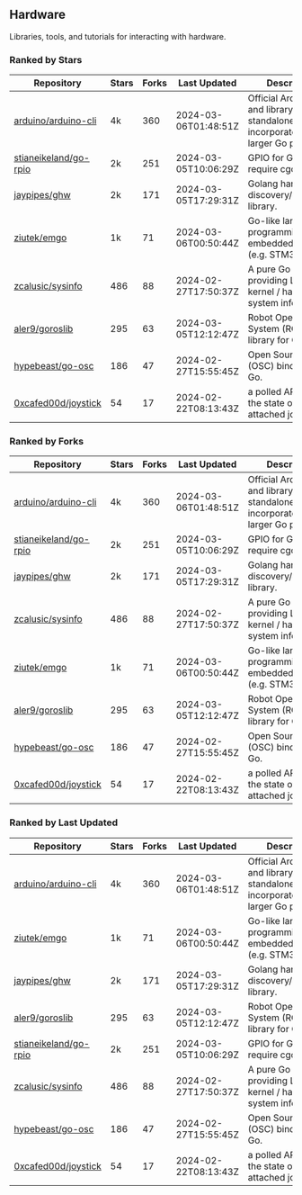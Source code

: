 ## Hardware

Libraries, tools, and tutorials for interacting with hardware.

### Ranked by Stars

| Repository | Stars | Forks | Last Updated | Description | 
|------------|-------|-------|--------------|-------------|
| [arduino/arduino-cli](https://github.com/arduino/arduino-cli) | 4k | 360 | 2024-03-06T01:48:51Z |  Official Arduino CLI and library. Can run standalone, or be incorporated into larger Go projects. |
| [stianeikeland/go-rpio](https://github.com/stianeikeland/go-rpio) | 2k | 251 | 2024-03-05T10:06:29Z |  GPIO for Go, doesn't require cgo. |
| [jaypipes/ghw](https://github.com/jaypipes/ghw) | 2k | 171 | 2024-03-05T17:29:31Z |  Golang hardware discovery/inspection library. |
| [ziutek/emgo](https://github.com/ziutek/emgo) | 1k | 71 | 2024-03-06T00:50:44Z |  Go-like language for programming embedded systems (e.g. STM32 MCU). |
| [zcalusic/sysinfo](https://github.com/zcalusic/sysinfo) | 486 | 88 | 2024-02-27T17:50:37Z |  A pure Go library providing Linux OS / kernel / hardware system information. |
| [aler9/goroslib](https://github.com/aler9/goroslib) | 295 | 63 | 2024-03-05T12:12:47Z |  Robot Operating System (ROS) library for Go. |
| [hypebeast/go-osc](https://github.com/hypebeast/go-osc) | 186 | 47 | 2024-02-27T15:55:45Z |  Open Sound Control (OSC) bindings for Go. |
| [0xcafed00d/joystick](https://github.com/0xcafed00d/joystick) | 54 | 17 | 2024-02-22T08:13:43Z |  a polled API to read the state of an attached joystick. |

### Ranked by Forks

| Repository | Stars | Forks | Last Updated | Description | 
|------------|-------|-------|--------------|-------------|
| [arduino/arduino-cli](https://github.com/arduino/arduino-cli) | 4k | 360 | 2024-03-06T01:48:51Z |  Official Arduino CLI and library. Can run standalone, or be incorporated into larger Go projects. |
| [stianeikeland/go-rpio](https://github.com/stianeikeland/go-rpio) | 2k | 251 | 2024-03-05T10:06:29Z |  GPIO for Go, doesn't require cgo. |
| [jaypipes/ghw](https://github.com/jaypipes/ghw) | 2k | 171 | 2024-03-05T17:29:31Z |  Golang hardware discovery/inspection library. |
| [zcalusic/sysinfo](https://github.com/zcalusic/sysinfo) | 486 | 88 | 2024-02-27T17:50:37Z |  A pure Go library providing Linux OS / kernel / hardware system information. |
| [ziutek/emgo](https://github.com/ziutek/emgo) | 1k | 71 | 2024-03-06T00:50:44Z |  Go-like language for programming embedded systems (e.g. STM32 MCU). |
| [aler9/goroslib](https://github.com/aler9/goroslib) | 295 | 63 | 2024-03-05T12:12:47Z |  Robot Operating System (ROS) library for Go. |
| [hypebeast/go-osc](https://github.com/hypebeast/go-osc) | 186 | 47 | 2024-02-27T15:55:45Z |  Open Sound Control (OSC) bindings for Go. |
| [0xcafed00d/joystick](https://github.com/0xcafed00d/joystick) | 54 | 17 | 2024-02-22T08:13:43Z |  a polled API to read the state of an attached joystick. |

### Ranked by Last Updated

| Repository | Stars | Forks | Last Updated | Description | 
|------------|-------|-------|--------------|-------------|
| [arduino/arduino-cli](https://github.com/arduino/arduino-cli) | 4k | 360 | 2024-03-06T01:48:51Z |  Official Arduino CLI and library. Can run standalone, or be incorporated into larger Go projects. |
| [ziutek/emgo](https://github.com/ziutek/emgo) | 1k | 71 | 2024-03-06T00:50:44Z |  Go-like language for programming embedded systems (e.g. STM32 MCU). |
| [jaypipes/ghw](https://github.com/jaypipes/ghw) | 2k | 171 | 2024-03-05T17:29:31Z |  Golang hardware discovery/inspection library. |
| [aler9/goroslib](https://github.com/aler9/goroslib) | 295 | 63 | 2024-03-05T12:12:47Z |  Robot Operating System (ROS) library for Go. |
| [stianeikeland/go-rpio](https://github.com/stianeikeland/go-rpio) | 2k | 251 | 2024-03-05T10:06:29Z |  GPIO for Go, doesn't require cgo. |
| [zcalusic/sysinfo](https://github.com/zcalusic/sysinfo) | 486 | 88 | 2024-02-27T17:50:37Z |  A pure Go library providing Linux OS / kernel / hardware system information. |
| [hypebeast/go-osc](https://github.com/hypebeast/go-osc) | 186 | 47 | 2024-02-27T15:55:45Z |  Open Sound Control (OSC) bindings for Go. |
| [0xcafed00d/joystick](https://github.com/0xcafed00d/joystick) | 54 | 17 | 2024-02-22T08:13:43Z |  a polled API to read the state of an attached joystick. |

